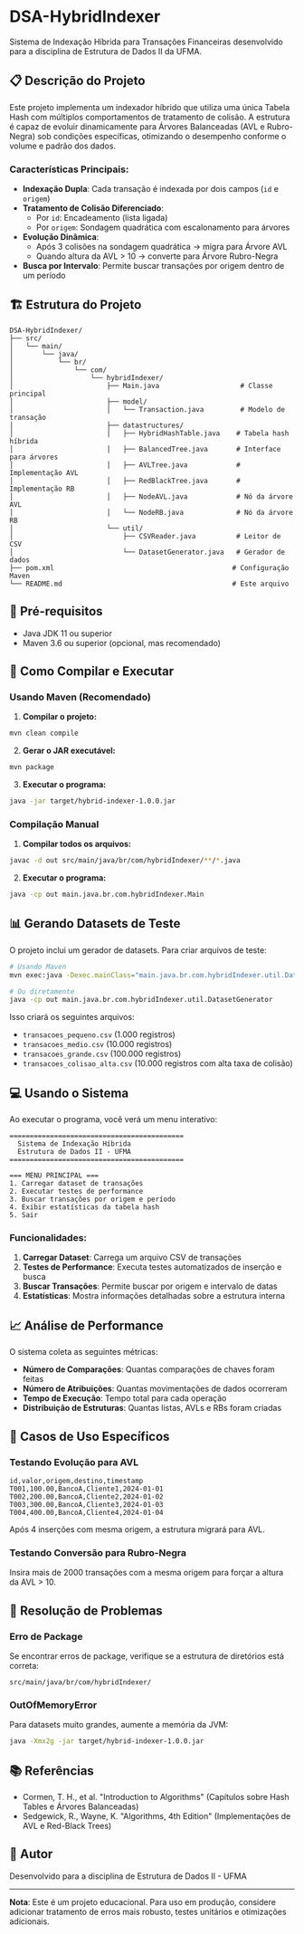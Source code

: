 # DSA-HybridIndexer

Sistema de Indexação Híbrida para Transações Financeiras desenvolvido para a disciplina de Estrutura de Dados II da UFMA.

## 📋 Descrição do Projeto

Este projeto implementa um indexador híbrido que utiliza uma única Tabela Hash com múltiplos comportamentos de tratamento de colisão. A estrutura é capaz de evoluir dinamicamente para Árvores Balanceadas (AVL e Rubro-Negra) sob condições específicas, otimizando o desempenho conforme o volume e padrão dos dados.

### Características Principais:

- **Indexação Dupla**: Cada transação é indexada por dois campos (`id` e `origem`)
- **Tratamento de Colisão Diferenciado**:
  - Por `id`: Encadeamento (lista ligada)
  - Por `origem`: Sondagem quadrática com escalonamento para árvores
- **Evolução Dinâmica**:
  - Após 3 colisões na sondagem quadrática → migra para Árvore AVL
  - Quando altura da AVL > 10 → converte para Árvore Rubro-Negra
- **Busca por Intervalo**: Permite buscar transações por origem dentro de um período

## 🏗️ Estrutura do Projeto

```
DSA-HybridIndexer/
├── src/
│   └── main/
│       └── java/
│           └── br/
│               └── com/
│                   └── hybridIndexer/
│                       ├── Main.java                    # Classe principal
│                       ├── model/
│                       │   └── Transaction.java         # Modelo de transação
│                       ├── datastructures/
│                       │   ├── HybridHashTable.java    # Tabela hash híbrida
│                       │   ├── BalancedTree.java       # Interface para árvores
│                       │   ├── AVLTree.java            # Implementação AVL
│                       │   ├── RedBlackTree.java       # Implementação RB
│                       │   ├── NodeAVL.java            # Nó da árvore AVL
│                       │   └── NodeRB.java             # Nó da árvore RB
│                       └── util/
│                           ├── CSVReader.java          # Leitor de CSV
│                           └── DatasetGenerator.java   # Gerador de dados
├── pom.xml                                            # Configuração Maven
└── README.md                                          # Este arquivo
```

## 🔧 Pré-requisitos

- Java JDK 11 ou superior
- Maven 3.6 ou superior (opcional, mas recomendado)

## 🚀 Como Compilar e Executar

### Usando Maven (Recomendado)

1. **Compilar o projeto:**
```bash
mvn clean compile
```

2. **Gerar o JAR executável:**
```bash
mvn package
```

3. **Executar o programa:**
```bash
java -jar target/hybrid-indexer-1.0.0.jar
```

### Compilação Manual

1. **Compilar todos os arquivos:**
```bash
javac -d out src/main/java/br/com/hybridIndexer/**/*.java
```

2. **Executar o programa:**
```bash
java -cp out main.java.br.com.hybridIndexer.Main
```

## 📊 Gerando Datasets de Teste

O projeto inclui um gerador de datasets. Para criar arquivos de teste:

```bash
# Usando Maven
mvn exec:java -Dexec.mainClass="main.java.br.com.hybridIndexer.util.DatasetGenerator"

# Ou diretamente
java -cp out main.java.br.com.hybridIndexer.util.DatasetGenerator
```

Isso criará os seguintes arquivos:
- `transacoes_pequeno.csv` (1.000 registros)
- `transacoes_medio.csv` (10.000 registros)
- `transacoes_grande.csv` (100.000 registros)
- `transacoes_colisao_alta.csv` (10.000 registros com alta taxa de colisão)

## 💻 Usando o Sistema

Ao executar o programa, você verá um menu interativo:

```
===========================================
  Sistema de Indexação Híbrida
  Estrutura de Dados II - UFMA
===========================================

=== MENU PRINCIPAL ===
1. Carregar dataset de transações
2. Executar testes de performance
3. Buscar transações por origem e período
4. Exibir estatísticas da tabela hash
5. Sair
```

### Funcionalidades:

1. **Carregar Dataset**: Carrega um arquivo CSV de transações
2. **Testes de Performance**: Executa testes automatizados de inserção e busca
3. **Buscar Transações**: Permite buscar por origem e intervalo de datas
4. **Estatísticas**: Mostra informações detalhadas sobre a estrutura interna

## 📈 Análise de Performance

O sistema coleta as seguintes métricas:

- **Número de Comparações**: Quantas comparações de chaves foram feitas
- **Número de Atribuições**: Quantas movimentações de dados ocorreram
- **Tempo de Execução**: Tempo total para cada operação
- **Distribuição de Estruturas**: Quantas listas, AVLs e RBs foram criadas

## 🎯 Casos de Uso Específicos

### Testando Evolução para AVL
```csv
id,valor,origem,destino,timestamp
T001,100.00,BancoA,Cliente1,2024-01-01
T002,200.00,BancoA,Cliente2,2024-01-02
T003,300.00,BancoA,Cliente3,2024-01-03
T004,400.00,BancoA,Cliente4,2024-01-04
```
Após 4 inserções com mesma origem, a estrutura migrará para AVL.

### Testando Conversão para Rubro-Negra
Insira mais de 2000 transações com a mesma origem para forçar a altura da AVL > 10.

## 🐛 Resolução de Problemas

### Erro de Package
Se encontrar erros de package, verifique se a estrutura de diretórios está correta:
```
src/main/java/br/com/hybridIndexer/
```

### OutOfMemoryError
Para datasets muito grandes, aumente a memória da JVM:
```bash
java -Xmx2g -jar target/hybrid-indexer-1.0.0.jar
```

## 📚 Referências

- Cormen, T. H., et al. "Introduction to Algorithms" (Capítulos sobre Hash Tables e Árvores Balanceadas)
- Sedgewick, R., Wayne, K. "Algorithms, 4th Edition" (Implementações de AVL e Red-Black Trees)

## 👥 Autor

Desenvolvido para a disciplina de Estrutura de Dados II - UFMA

---

**Nota**: Este é um projeto educacional. Para uso em produção, considere adicionar tratamento de erros mais robusto, testes unitários e otimizações adicionais.